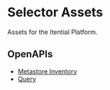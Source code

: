 # Selector Assets
Assets for the Itential Platform.

## OpenAPIs
- [Metastore Inventory](./OpenAPIs/selector_metastore_inventory_v1.json)
- [Query](./OpenAPIs/selector_query_v1.json)
